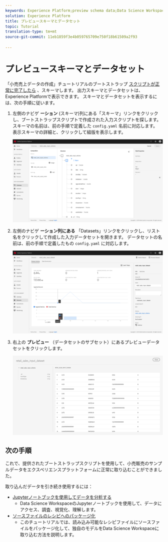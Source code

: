 ```yaml
---
keywords: Experience Platform;preview schema data;Data Science Workspace;popular topics
solution: Experience Platform
title: プレビュースキーマとデータセット
topic: Tutorial
translation-type: tm+mt
source-git-commit: 11eb1859f3e4b059765709e750f18b61509a2f93

---
```



# プレビュースキーマとデータセット

「小売売上データの作成」チュートリアルのブートストラップ [スクリプトが正常に完了したら](./create-retails-sales-dataset.md) 、スキーマします。 出力スキーマとデータセットは、Experience Platformで表示できます。 スキーマとデータセットを表示するには、次の手順に従います。

1. 左側のナビゲ **ーション** (スキーマ)列にある「スキーマ」リンクをクリックし、ブートストラップスクリプトで作成された入力スクリプトを探します。 スキーマの名前は、前の手順で定義した `config.yaml` 名前に対応します。 表示スキーマの詳細と、クリックして組版を表示します。

   ![](../images/models-recipes/access-data/schema_overview.png)

2. 左側のナビゲ **ーション列にある** 「Datasets」リンクをクリックし、リスト名をクリックして作成した入力データセットを開きます。 データセットの名前は、前の手順で定義したもの `config.yaml` に対応します。

   ![](../images/models-recipes/access-data/dataset_overview.png)

3. 右上の **プレビュー** （データセットのサブセット）にあるプレビューデータセットをクリックします。

   ![](../images/models-recipes/access-data/preview_dataset.png)

## 次の手順

これで、提供されたブートストラップスクリプトを使用して、小売販売のサンプルデータをエクスペリエンスプラットフォームに正常に取り込むことができました。

取り込んだデータを引き続き使用するには：
- [Jupyterノートブックを使用してデータを分析する](../jupyterlab/analyze-your-data.md)
   - Data Science WorkspaceのJupyterノートブックを使用して、データにアクセス、調査、視覚化、理解します。
- [ソースファイルのレシピへのパッケージ化](./package-source-files-recipe.md)
   - このチュートリアルでは、読み込み可能なレシピファイルにソースファイルをパッケージ化して、独自のモデルをData Science Workspaceに取り込む方法を説明します。